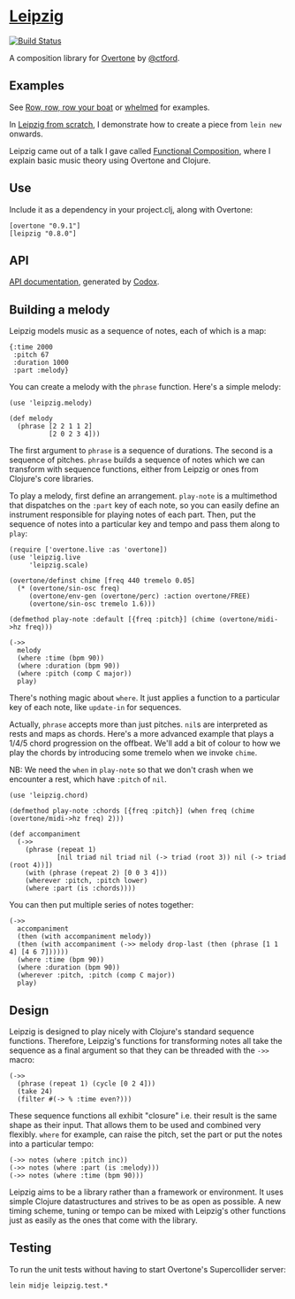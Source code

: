 [Leipzig](https://github.com/ctford/leipzig)
============================================

[![Build Status](https://travis-ci.org/ctford/leipzig.png)](https://travis-ci.org/ctford/leipzig)

A composition library for [Overtone](https://github.com/overtone/overtone) by [@ctford](https://github.com/ctford).

Examples
--------
See [Row, row, row your boat](src/leipzig/example/row_row_row_your_boat.clj) or
[whelmed](https://github.com/ctford/whelmed) for examples.

In [Leipzig from scratch](https://www.youtube.com/watch?v=Lp_kQh34EWA), I demonstrate how to create a piece from
`lein new` onwards.

Leipzig came out of a talk I gave called
[Functional Composition](http://www.infoq.com/presentations/music-functional-language), where I explain basic music
theory using Overtone and Clojure.

Use
---
Include it as a dependency in your project.clj, along with Overtone:

    [overtone "0.9.1"]
    [leipzig "0.8.0"]

API
---

[API documentation](http://ctford.github.io/leipzig/), generated by [Codox](https://github.com/weavejester/codox).

Building a melody
-----------------

Leipzig models music as a sequence of notes, each of which is a map:

    {:time 2000
     :pitch 67
     :duration 1000
     :part :melody}

You can create a melody with the `phrase` function. Here's a simple melody:

    (use 'leipzig.melody)

    (def melody
      (phrase [2 2 1 1 2]
              [2 0 2 3 4]))

The first argument to `phrase` is a sequence of durations. The second is a sequence of pitches. `phrase` builds a sequence of notes which we can transform with sequence functions, either from Leipzig or ones from Clojure's core libraries.

To play a melody, first define an arrangement. `play-note` is a multimethod that dispatches on the `:part` key of each note, so you can easily define an instrument responsible for playing notes of each part. Then, put the sequence of notes into a particular key and tempo and pass them along to `play`:

    (require ['overtone.live :as 'overtone])
    (use 'leipzig.live
         'leipzig.scale)

    (overtone/definst chime [freq 440 tremelo 0.05]
      (* (overtone/sin-osc freq)
         (overtone/env-gen (overtone/perc) :action overtone/FREE)
         (overtone/sin-osc tremelo 1.6)))

    (defmethod play-note :default [{freq :pitch}] (chime (overtone/midi->hz freq)))

    (->>
      melody
      (where :time (bpm 90))
      (where :duration (bpm 90))
      (where :pitch (comp C major))
      play)

There's nothing magic about `where`. It just applies a function to a particular key of each note, like `update-in` for sequences.

Actually, `phrase` accepts more than just pitches. `nil`s are interpreted as rests and maps as chords. Here's a more advanced example that plays a 1/4/5 chord progression on the offbeat. We'll add a bit of colour to how we play the chords by introducing some tremelo when we invoke `chime`.

NB: We need the `when` in `play-note` so that we don't crash when we encounter a rest, which have `:pitch` of `nil`.

    (use 'leipzig.chord)

    (defmethod play-note :chords [{freq :pitch}] (when freq (chime (overtone/midi->hz freq) 2)))

    (def accompaniment
      (->>
        (phrase (repeat 1)
                [nil triad nil triad nil (-> triad (root 3)) nil (-> triad (root 4))])
        (with (phrase (repeat 2) [0 0 3 4]))
        (wherever :pitch, :pitch lower)
        (where :part (is :chords))))

You can then put multiple series of notes together:

    (->>
      accompaniment
      (then (with accompaniment melody))
      (then (with accompaniment (->> melody drop-last (then (phrase [1 1 4] [4 6 7])))))
      (where :time (bpm 90))
      (where :duration (bpm 90))
      (wherever :pitch, :pitch (comp C major))
      play)

Design
------

Leipzig is designed to play nicely with Clojure's standard sequence functions. Therefore, Leipzig's functions for transforming notes all take the sequence as a final argument so that they can be threaded with the `->>` macro:

    (->>
      (phrase (repeat 1) (cycle [0 2 4]))
      (take 24)
      (filter #(-> % :time even?)))

These sequence functions all exhibit "closure" i.e. their result is the same shape as their input. That allows them to be used and combined very flexibly. `where` for example, can raise the pitch, set the part or put the notes into a particular tempo:

    (->> notes (where :pitch inc))
    (->> notes (where :part (is :melody)))
    (->> notes (where :time (bpm 90)))

Leipzig aims to be a library rather than a framework or environment. It uses simple Clojure datastructures and strives to be as open as possible. A new timing scheme, tuning or tempo can be mixed with Leipzig's other functions just as easily as the ones that come with the library.

Testing
-------

To run the unit tests without having to start Overtone's Supercollider server:

    lein midje leipzig.test.*
